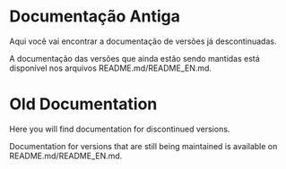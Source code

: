 # Documentação Antiga

Aqui você vai encontrar a documentação de versões já descontinuadas.

A documentação das versões que ainda estão sendo mantidas está disponível nos
arquivos README.md/README_EN.md.

# Old Documentation

Here you will find documentation for discontinued versions.

Documentation for versions that are still being maintained is available on
README.md/README_EN.md.
